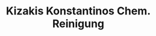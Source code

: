 ---
title: "Kizakis Konstantinos Chem. Reinigung"
url: /remscheid/kizakis-konstantinos-chem-reinigung/
shop: Wäscherei
---